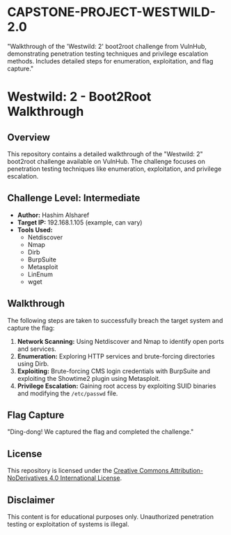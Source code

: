 # CAPSTONE-PROJECT-WESTWILD-2.0
"Walkthrough of the 'Westwild: 2' boot2root challenge from VulnHub, demonstrating penetration testing techniques and privilege escalation methods. Includes detailed steps for enumeration, exploitation, and flag capture."

# Westwild: 2 - Boot2Root Walkthrough

## Overview
This repository contains a detailed walkthrough of the "Westwild: 2" boot2root challenge available on VulnHub. The challenge focuses on penetration testing techniques like enumeration, exploitation, and privilege escalation.

## Challenge Level: Intermediate

- **Author:** Hashim Alsharef
- **Target IP:** 192.168.1.105 (example, can vary)
- **Tools Used:**
  - Netdiscover
  - Nmap
  - Dirb
  - BurpSuite
  - Metasploit
  - LinEnum
  - wget

## Walkthrough
The following steps are taken to successfully breach the target system and capture the flag:

1. **Network Scanning:** Using Netdiscover and Nmap to identify open ports and services.
2. **Enumeration:** Exploring HTTP services and brute-forcing directories using Dirb.
3. **Exploiting:** Brute-forcing CMS login credentials with BurpSuite and exploiting the Showtime2 plugin using Metasploit.
4. **Privilege Escalation:** Gaining root access by exploiting SUID binaries and modifying the `/etc/passwd` file.

## Flag Capture
"Ding-dong! We captured the flag and completed the challenge."

## License
This repository is licensed under the [Creative Commons Attribution-NoDerivatives 4.0 International License](LICENSE).

## Disclaimer
This content is for educational purposes only. Unauthorized penetration testing or exploitation of systems is illegal.

